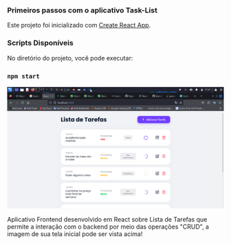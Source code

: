 ### Primeiros passos com o aplicativo Task-List

Este projeto foi inicializado com [Create React App](https://github.com/facebook/create-react-app).

### Scripts Disponíveis

No diretório do projeto, você pode executar:

### `npm start`

![reactjs password generator](./assets/images/tela-inicial.png)

Aplicativo Frontend desenvolvido em React sobre Lista de Tarefas que permite a interação com o backend por meio das operações "CRUD", a imagem de sua tela inicial pode ser vista acima!
